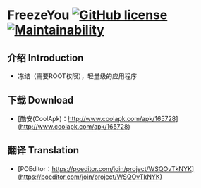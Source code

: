 # FreezeYou  [![GitHub license](https://img.shields.io/github/license/Playhi/FreezeYou.svg)](https://github.com/Playhi/FreezeYou/blob/master/LICENSE) [![Maintainability](https://api.codeclimate.com/v1/badges/727a63c38deeadb0c468/maintainability)](https://codeclimate.com/github/Playhi/FreezeYou/maintainability)
## 介绍 Introduction
* 冻结（需要ROOT权限），轻量级的应用程序
## 下载 Download
* [酷安(CoolApk)：http://www.coolapk.com/apk/165728](http://www.coolapk.com/apk/165728)
## 翻译 Translation
* [POEditor：https://poeditor.com/join/project/WSQOvTkNYK](https://poeditor.com/join/project/WSQOvTkNYK)
